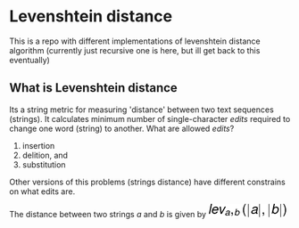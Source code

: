 # Levenshtein distance
This is a repo with different implementations of levenshtein distance algorithm (currently just recursive one is here, but ill get back to this eventually)

## What is Levenshtein distance

Its a string metric for measuring 'distance' between two text sequences (strings). It calculates minimum number of single-character *edits* required to change one word (string) to another.
What are allowed *edits*?
1. insertion 
2. delition, and
3. substitution

Other versions of this problems (strings distance) have different constrains on what edits are.

The distance between two strings *a* and *b* is given by ![distance.png](/images/distance.png) 


